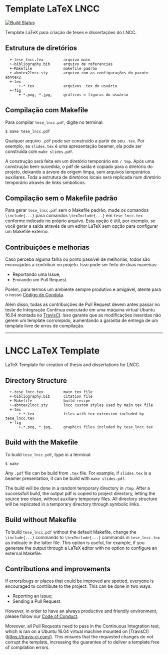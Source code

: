 # Template LaTeX LNCC

[![Build Status](https://travis-ci.com/equipe-customizacao-tese-lncc/tese_lncc.svg?branch=master)](https://travis-ci.com/equipe-customizacao-tese-lncc/tese_lncc)

Template LaTeX para criação de teses e dissertações do LNCC.

## Estrutura de diretórios

```
  +-tese_lncc.tex         arquivo main
  +-bibliography.bib      arquivo de referencias
  +-Makefile              makefile padrão
  +-abntex2lncc.sty       arquivo com as configurações do pacote abntex2
  +-tex
      +-*.tex             arquivos .tex do usuário
  +-fig
  	  +-*.png, *.jpg,     gráficos e figuras do usuário
```

## Compilação com Makefile

Para compilar `tese_lncc.pdf`, digite no terminal:

`$ make tese_lncc.pdf`

Qualquer arquivo `.pdf` pode ser construído a partir de seu `.tex`. Por exemplo, se `slides.tex` é uma apresentação beamer, ela pode ser construída com `make slides.pdf`.

A construção será feita em um diretório temporário em `/ tmp`. Após uma construção bem-sucedida, o pdf de saída é copiado para o diretório do projeto, deixando a árvore de origem limpa, sem arquivos temporários auxiliares. Toda a estrutura de diretórios locais será replicada num diretório temporário através de links simbólicos.

## Compilação sem o Makefile padrão

Para gerar `tese_lncc.pdf` sem o Makefile padrão, mude os comandos `\include{...}` para comandos `\texInclude{...}` em `tese_lncc.tex` conforme indicado no próprio arquivo. Esta opção é útil, por exemplo, se você gerar a saída através de um editor LaTeX sem opção para configurar um Makefile externo.

## Contribuições e melhorias

Caso perceba alguma falha ou ponto passível de melhorias, todos são encorajados a contribuir no projeto. Isso pode ser feito de duas maneiras:

* Reportando uma Issue;
* Enviando um Pull Request.

Porém, para termos um ambiente sempre produtivo e amigável, atente para o nosso [Código de Conduta](https://github.com/equipe-customizacao-tese-lncc/tese_lncc/blob/master/CODE_OF_CONDUCT.md).

Além disso, todas as contribuições de Pull Request devem antes passar no teste de Integração Contínua executado em uma 
máquina virtual Ubuntu 16.04 montada no [TravisCI](https://travis-ci.com/). Isso garante que as modificações inseridas não gerem um template corrompido, aumentando a garantia de entrega de um template livre de erros de compilação.

---

# LNCC LaTeX Template

LaTeX Template for creation of thesis and dissertations for LNCC.

## Directory Structure

```
  +-tese_lncc.tex         main tex file
  +-bibliography.bib      citation file
  +-Makefile              build recipe
  +-abntex2lncc.sty       lncc custom styles used by main tex file
  +-tex
      +-*.tex             files with tex extension included by tese_lncc.tex
  +-fig
  	  +-*.png, *.jpg,     graphics files included by tese_lncc.tex
```

## Build with the Makefile

To build `tese_lncc.pdf`, type in a terminal:

`$ make`

Any `.pdf` file can be build from `.tex` file. For example, if `slides.tex` is a beamer presentation, it can be build with `make slides.pdf`.

The build will be done in a random temporary directory in `/tmp`. After a successfull build, the output pdf is copied to project directory, letting the source tree clean, without auxiliary temporary files. All directory structure will be replicated in a temporary directory through symbolic links.

## Build without Makefile

To build `tese_lncc.pdf` without the default Makefile, change the `\include{...}` commands to `\texInclude{...}` commands in `tese_lncc.tex` as indicate in the latter file. This option is useful, for example, if you generate the output through a LaTeX editor with no option to configure an external Makefile.

## Contributions and improvements

If errors/bugs or places that could be improved are spotted, everyone is encouraged to contribute to the project. This can be done in two ways:

* Reporting an Issue;
* Sending a Pull Request.

However, in order to have an always productive and friendly environment, please follow our [Code of Conduct](https://github.com/equipment-customizacao-tese-lncc/tese_lncc/blob/master/CODE_OF_CONDUCT.md).

Moreover, all Pull Requests need to pass in the Continuous Integration test, which is ran on a
Ubuntu 16.04 virtual machine mounted on [TravisCI] (https://travis-ci.com/). This ensures that the requested changes do not corrupt the template, increasing the guarantee of to deliver a template free of compilation errors.
